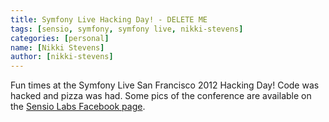 ```yaml
---
title: Symfony Live Hacking Day! - DELETE ME
tags: [sensio, symfony, symfony live, nikki-stevens]
categories: [personal]
name: [Nikki Stevens]
author: [nikki-stevens]
---
```

Fun times at the Symfony Live San Francisco 2012 Hacking Day! Code
was hacked and pizza was had. Some pics of the conference are
available on the [Sensio Labs Facebook page][1].

[1]: https://www.facebook.com/media/set/?set=a.450514941665306.112810.129739647076172
